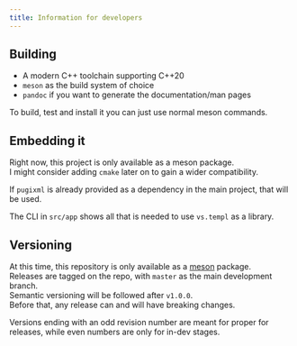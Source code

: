 ```yaml
---
title: Information for developers
---
```


## Building

- A modern C++ toolchain supporting C++20
- `meson` as the build system of choice
- `pandoc` if you want to generate the documentation/man pages

To build, test and install it you can just use normal meson commands.

## Embedding it

Right now, this project is only available as a meson package.  
I might consider adding `cmake` later on to gain a wider compatibility.

If `pugixml` is already provided as a dependency in the main project, that will be used.

The CLI in `src/app` shows all that is needed to use `vs.templ` as a library.

## Versioning

At this time, this repository is only available as a [meson](https://mesonbuild.com/) package.  
Releases are tagged on the repo, with `master` as the main development branch.  
Semantic versioning will be followed after `v1.0.0`.  
Before that, any release can and will have breaking changes.

Versions ending with an odd revision number are meant for proper for releases, while even numbers are only for in-dev stages.
